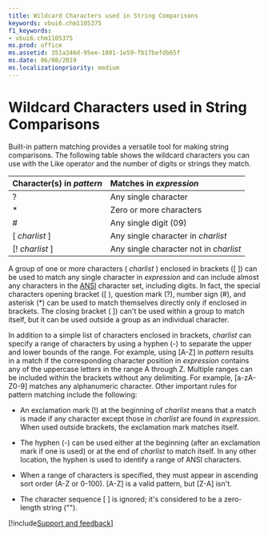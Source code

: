 ```yaml
---
title: Wildcard Characters used in String Comparisons
keywords: vbui6.chm1105375
f1_keywords:
- vbui6.chm1105375
ms.prod: office
ms.assetid: 351a346d-95ee-1801-1e59-fb17befdb65f
ms.date: 06/08/2019
ms.localizationpriority: medium
---
```



# Wildcard Characters used in String Comparisons

Built-in pattern matching provides a versatile tool for making string comparisons. The following table shows the wildcard characters you can use with the Like operator and the number of digits or strings they match.



|**Character(s) in  _pattern_**|**Matches in  _expression_**|
|:-----|:-----|
|?|Any single character|
|*|Zero or more characters|
|#|Any single digit (09)|
|[ _charlist_ ]|Any single character in  _charlist_|
|[! _charlist_ ]|Any single character not in  _charlist_|

A group of one or more characters ( _charlist_ ) enclosed in brackets ([ ]) can be used to match any single character in _expression_ and can include almost any characters in the [ANSI](../../Glossary/vbe-glossary.md#ansi-character-set) character set, including digits. In fact, the special characters opening bracket ([ ), question mark (?), number sign (#), and asterisk (*) can be used to match themselves directly only if enclosed in brackets. The closing bracket ( ]) can't be used within a group to match itself, but it can be used outside a group as an individual character.

In addition to a simple list of characters enclosed in brackets,  _charlist_ can specify a range of characters by using a hyphen (-) to separate the upper and lower bounds of the range. For example, using [A-Z] in _pattern_ results in a match if the corresponding character position in _expression_ contains any of the uppercase letters in the range A through Z. Multiple ranges can be included within the brackets without any delimiting. For example, [a-zA-Z0-9] matches any alphanumeric character.
Other important rules for pattern matching include the following:


- An exclamation mark (!) at the beginning of  _charlist_ means that a match is made if any character except those in _charlist_ are found in _expression_. When used outside brackets, the exclamation mark matches itself.
    
- The hyphen (-) can be used either at the beginning (after an exclamation mark if one is used) or at the end of  _charlist_ to match itself. In any other location, the hyphen is used to identify a range of ANSI characters.
    
- When a range of characters is specified, they must appear in ascending sort order (A-Z or 0-100). [A-Z] is a valid pattern, but [Z-A] isn't.
    
- The character sequence [ ] is ignored; it's considered to be a zero-length string ("").

[!include[Support and feedback](~/includes/feedback-boilerplate.md)]
